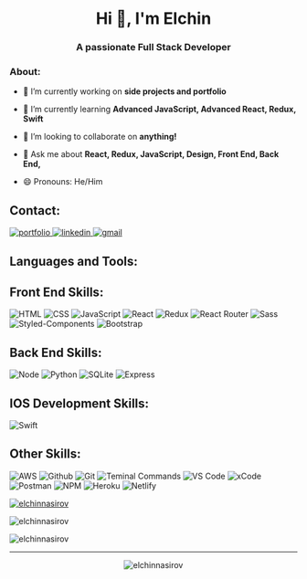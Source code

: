 <h1 align="center">Hi 👋, I'm Elchin</h1>

<h3 align="center">A passionate Full Stack Developer</h3>

### About:
- 🔭 I’m currently working on **side projects and portfolio**

- 🌱 I’m currently learning **Advanced JavaScript, Advanced React, Redux, Swift**

- 👯 I’m looking to collaborate on **anything!**

<!-- - 👨‍💻 All of my projects are available at [portfolio website]() -->

- 💬 Ask me about **React, Redux, JavaScript, Design, Front End, Back End,**

<!-- - 📫 How to reach me **nasirov.elchin@gmail.com** or [**LinkedIn**](https://www.linkedin.com/in/elchinnasirov/) -->

- 😄 Pronouns: He/Him

## Contact:
<div align="left" target="_blank">
<a href="https://">
<img src="https://img.shields.io/badge/check%20out%20my%20Portfolio-042549?style=for-the-badge&logo=moleculer&logoColor=white" alt="portfolio" />
</a>
<a href="https://www.linkedin.com/in/elchinnasirov/" target="_blank">
<img src="https://img.shields.io/badge/visit%20my%20Linkedin-0A66C2?style=for-the-badge&logo=linkedin&logoColor=white" alt="linkedin" />
</a>
<a href="mailto:nasirov.elchin@gmail.com" target="_blank">
<img src="https://img.shields.io/badge/email%20me-EA4335?style=for-the-badge&logo=gmail&logoColor=white" alt="gmail" />
</a>
</div>

<!-- Unused LinkedIn logo -->
<!-- <h3 align="left">Connect with me:</h3>
<p align="left">
<a href="https://www.linkedin.com/in/elchinnasirov/" target="_blank"><img align="center" src="https://raw.githubusercontent.com/rahuldkjain/github-profile-readme-generator/master/src/images/icons/Social/linked-in-alt.svg" alt="elchinnasirov" height="30" width="40" /></a>
</p> -->

<!-- Unused Resume goes here -->
<!-- - 📄 Know about my experiences [https://docs.google.com/document/d/141IMvHtL-4Wlm6-RK3bnHdmzMnRTconPh_LfeD4nblw/edit?usp=sharing](https://docs.google.com/document/d/141IMvHtL-4Wlm6-RK3bnHdmzMnRTconPh_LfeD4nblw/edit?usp=sharing)
 -->
 
<!-- Skill Badges -->
## Languages and Tools:

## Front End Skills:
![HTML](https://img.shields.io/badge/HTML-2E3440?style=for-the-badge&logo=html5)
![CSS](https://img.shields.io/badge/CSS-2E3440?style=for-the-badge&logo=css3)
![JavaScript](https://img.shields.io/badge/JavaScript-2E3440?style=for-the-badge&logo=javascript)
![React](https://img.shields.io/badge/React-2E3440?style=for-the-badge&logo=react)
![Redux](https://img.shields.io/badge/Redux-2E3440?style=for-the-badge&logo=redux)
![React Router](https://img.shields.io/badge/React%20Router-2E3440?style=for-the-badge&logo=react%20router)
![Sass](https://img.shields.io/badge/sass-2E3440?style=for-the-badge&logo=sass)
![Styled-Components](https://img.shields.io/badge/Styled%20Components-2E3440?style=for-the-badge&logo=styled-components)
![Bootstrap](https://img.shields.io/badge/Botstrap-2E3440?style=for-the-badge&logo=bootstrap)

## Back End Skills:
![Node](https://img.shields.io/badge/Node-2E3440?style=for-the-badge&logo=node.js)
![Python](https://img.shields.io/badge/Python-2E3440?style=for-the-badge&logo=python)
![SQLite](https://img.shields.io/badge/SQLite-2E3440?style=for-the-badge&logo=sqlite)
![Express](https://img.shields.io/badge/Express-2E3440?style=for-the-badge&logo=express)

## IOS Development Skills:
![Swift](https://img.shields.io/badge/Swift-2E3440?style=for-the-badge&logo=swift)

## Other Skills:
![AWS](https://img.shields.io/badge/AWS-2E3440?style=for-the-badge&logo=aws)
![Github](https://img.shields.io/badge/GitHub-2E3440?style=for-the-badge&logo=github)
![Git](https://img.shields.io/badge/git-2E3440?style=for-the-badge&logo=git)
![Teminal Commands](https://img.shields.io/badge/terminal%20commands-2E3440?style=for-the-badge&logo=windows%20terminal)
![VS Code](https://img.shields.io/badge/VS%20Code-2E3440?style=for-the-badge&logo=visual%20studio)
![xCode](https://img.shields.io/badge/XCODE-2E3440?style=for-the-badge&logo=xcode)
![Postman](https://img.shields.io/badge/Postman-2E3440?style=for-the-badge&logo=Postman)
![NPM](https://img.shields.io/badge/npm-2E3440?style=for-the-badge&logo=npm)
![Heroku](https://img.shields.io/badge/Heroku-2E3440?style=for-the-badge&logo=heroku)
![Netlify](https://img.shields.io/badge/Netlify-2E3440?style=for-the-badge&logo=netlify)
 
<!-- List of trophies  -->
<p><a href="https://github.com/ElchinNasirov/github-profile-trophy"> <img src="https://github-profile-trophy.vercel.app/?username=ElchinNasirov" alt="elchinnasirov" /></a></p>

<!-- Github contributions stats -->
<p><img align="center" src="https://github-readme-stats.vercel.app/api?username=ElchinNasirov&show_icons=true&locale=en" alt="elchinnasirov" /></p>

<!-- ![Elchin's GitHub stats](https://github-readme-stats.vercel.app/api?username=elchinnasirov&show_icons=true&theme=dracula) -->

<!-- Github contributions/streak -->
<p><img align="center" src="https://github-readme-streak-stats.herokuapp.com/?user=ElchinNasirov" alt="elchinnasirov" /></p>

---

<p align="center"> <img src="https://komarev.com/ghpvc/?username=ElchinNasirov&label=Profile%20views&color=0e75b6&style=flat" alt="elchinnasirov" /> </p>

<!-- 
**ElchinNasirov/ElchinNasirov** is a ✨ _special_ ✨ repository because its `README.md` (this file) appears on your GitHub profile.
-->
